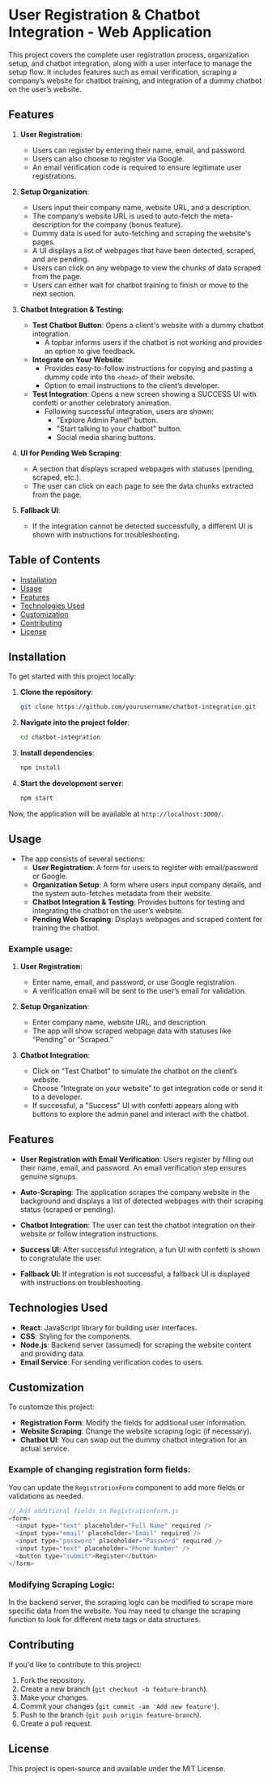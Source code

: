 
# User Registration & Chatbot Integration - Web Application

This project covers the complete user registration process, organization setup, and chatbot integration, along with a user interface to manage the setup flow. It includes features such as email verification, scraping a company’s website for chatbot training, and integration of a dummy chatbot on the user’s website.

## Features

1. **User Registration**:
   - Users can register by entering their name, email, and password.
   - Users can also choose to register via Google.
   - An email verification code is required to ensure legitimate user registrations.

2. **Setup Organization**:
   - Users input their company name, website URL, and a description.
   - The company’s website URL is used to auto-fetch the meta-description for the company (bonus feature).
   - Dummy data is used for auto-fetching and scraping the website's pages.
   - A UI displays a list of webpages that have been detected, scraped, and are pending.
   - Users can click on any webpage to view the chunks of data scraped from the page.
   - Users can either wait for chatbot training to finish or move to the next section.

3. **Chatbot Integration & Testing**:
   - **Test Chatbot Button**: Opens a client's website with a dummy chatbot integration.
     - A topbar informs users if the chatbot is not working and provides an option to give feedback.
   - **Integrate on Your Website**:
     - Provides easy-to-follow instructions for copying and pasting a dummy code into the `<head>` of their website.
     - Option to email instructions to the client’s developer.
   - **Test Integration**: Opens a new screen showing a SUCCESS UI with confetti or another celebratory animation.
     - Following successful integration, users are shown:
       - "Explore Admin Panel" button.
       - "Start talking to your chatbot" button.
       - Social media sharing buttons.

4. **UI for Pending Web Scraping**:
   - A section that displays scraped webpages with statuses (pending, scraped, etc.).
   - The user can click on each page to see the data chunks extracted from the page.

5. **Fallback UI**:
   - If the integration cannot be detected successfully, a different UI is shown with instructions for troubleshooting.

## Table of Contents
- [Installation](#installation)
- [Usage](#usage)
- [Features](#features)
- [Technologies Used](#technologies-used)
- [Customization](#customization)
- [Contributing](#contributing)
- [License](#license)

## Installation

To get started with this project locally:

1. **Clone the repository**:
   ```bash
   git clone https://github.com/yourusername/chatbot-integration.git
   ```

2. **Navigate into the project folder**:
   ```bash
   cd chatbot-integration
   ```

3. **Install dependencies**:
   ```bash
   npm install
   ```

4. **Start the development server**:
   ```bash
   npm start
   ```

Now, the application will be available at `http://localhost:3000/`.

## Usage

- The app consists of several sections:
  - **User Registration**: A form for users to register with email/password or Google.
  - **Organization Setup**: A form where users input company details, and the system auto-fetches metadata from their website.
  - **Chatbot Integration & Testing**: Provides buttons for testing and integrating the chatbot on the user’s website.
  - **Pending Web Scraping**: Displays webpages and scraped content for training the chatbot.

### Example usage:
1. **User Registration**:
   - Enter name, email, and password, or use Google registration.
   - A verification email will be sent to the user’s email for validation.

2. **Setup Organization**:
   - Enter company name, website URL, and description.
   - The app will show scraped webpage data with statuses like “Pending” or “Scraped.”

3. **Chatbot Integration**:
   - Click on “Test Chatbot” to simulate the chatbot on the client’s website.
   - Choose “Integrate on your website” to get integration code or send it to a developer.
   - If successful, a "Success" UI with confetti appears along with buttons to explore the admin panel and interact with the chatbot.

## Features

- **User Registration with Email Verification**: 
  Users register by filling out their name, email, and password. An email verification step ensures genuine signups.
  
- **Auto-Scraping**: 
  The application scrapes the company website in the background and displays a list of detected webpages with their scraping status (scraped or pending).

- **Chatbot Integration**: 
  The user can test the chatbot integration on their website or follow integration instructions.

- **Success UI**: 
  After successful integration, a fun UI with confetti is shown to congratulate the user. 

- **Fallback UI**: 
  If integration is not successful, a fallback UI is displayed with instructions on troubleshooting.

## Technologies Used
- **React**: JavaScript library for building user interfaces.
- **CSS**: Styling for the components.
- **Node.js**: Backend server (assumed) for scraping the website content and providing data.
- **Email Service**: For sending verification codes to users.

## Customization

To customize this project:
- **Registration Form**: Modify the fields for additional user information.
- **Website Scraping**: Change the website scraping logic (if necessary).
- **Chatbot UI**: You can swap out the dummy chatbot integration for an actual service.

### Example of changing registration form fields:
You can update the `RegistrationForm` component to add more fields or validations as needed.

```javascript
// Add additional fields in RegistrationForm.js
<form>
  <input type="text" placeholder="Full Name" required />
  <input type="email" placeholder="Email" required />
  <input type="password" placeholder="Password" required />
  <input type="text" placeholder="Phone Number" />
  <button type="submit">Register</button>
</form>
```

### Modifying Scraping Logic:
In the backend server, the scraping logic can be modified to scrape more specific data from the website. You may need to change the scraping function to look for different meta tags or data structures.

## Contributing

If you'd like to contribute to this project:

1. Fork the repository.
2. Create a new branch (`git checkout -b feature-branch`).
3. Make your changes.
4. Commit your changes (`git commit -am 'Add new feature'`).
5. Push to the branch (`git push origin feature-branch`).
6. Create a pull request.

## License

This project is open-source and available under the MIT License.

